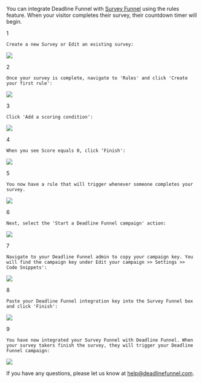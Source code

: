 You can integrate Deadline Funnel with  [Survey
Funnel](https://surveyfunnel.io/) using the rules feature. When your visitor
completes their survey, their countdown timer will begin.

1

    Create a new Survey or Edit an existing survey:

![](https://s3.amazonaws.com/helpscout.net/docs/assets/53974d6ce4b0c76107b109d1/images/59556b842c7d3a707d7b529c/file-BbeWTkGAiz.png)

2

    Once your survey is complete, navigate to 'Rules' and click 'Create your first rule':

![](https://s3.amazonaws.com/helpscout.net/docs/assets/53974d6ce4b0c76107b109d1/images/5a297d822c7d3a1a640cb2a1/file-LDKUFz21Hb.png)

3

    Click 'Add a scoring condition':

![](https://s3.amazonaws.com/helpscout.net/docs/assets/53974d6ce4b0c76107b109d1/images/5a297db72c7d3a1a640cb2a7/file-3lQvTL7cqB.png)

4

    When you see Score equals 0, click ‘Finish':

![](https://s3.amazonaws.com/helpscout.net/docs/assets/53974d6ce4b0c76107b109d1/images/5a297de82c7d3a1a640cb2aa/file-XVWMuTjMjN.png)

5

    You now have a rule that will trigger whenever someone completes your survey.

![](https://s3.amazonaws.com/helpscout.net/docs/assets/53974d6ce4b0c76107b109d1/images/5a297e482c7d3a1a640cb2b6/file-Bp23067YGK.png)

6

    Next, select the 'Start a Deadline Funnel campaign' action:

![](https://s3.amazonaws.com/helpscout.net/docs/assets/53974d6ce4b0c76107b109d1/images/5a297fe30428631b6b6dbeb9/file-jcKBKoS8Hg.png)

7

    Navigate to your Deadline Funnel admin to copy your campaign key. You will find the campaign key under Edit your campaign >> Settings >> Code Snippets':

![](https://s3.amazonaws.com/helpscout.net/docs/assets/53974d6ce4b0c76107b109d1/images/5a2980b80428631b6b6dbec9/file-WCJHxs5m2V.png)

8

    Paste your Deadline Funnel integration key into the Survey Funnel box and click 'Finish':

![](https://s3.amazonaws.com/helpscout.net/docs/assets/53974d6ce4b0c76107b109d1/images/5a2980f62c7d3a1a640cb2e6/file-4SP7XgCrSR.png)

9

    You have now integrated your Survey Funnel with Deadline Funnel. When your survey takers finish the survey, they will trigger your Deadline Funnel campaign:

![](https://s3.amazonaws.com/helpscout.net/docs/assets/53974d6ce4b0c76107b109d1/images/5a2981452c7d3a1a640cb2ed/file-L3tUKx557S.png)

If you have any questions, please let us know at
[help@deadlinefunnel.com](mailto:mailto:help@deadlinefunnel.com).


